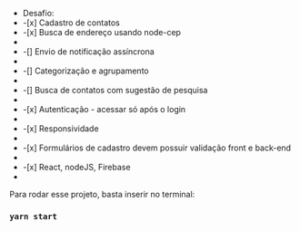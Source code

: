 <ul>
<li>Desafio: </li>
<li>-[x] Cadastro de contatos </li>
<li>-[x] Busca de endereço usando node-cep<li>
<li>-[] Envio de notificação assíncrona<li>
<li>-[] Categorização e agrupamento<li>
<li>-[] Busca de contatos com sugestão de pesquisa<li>
<li>-[x] Autenticação - acessar só após o login<li>
<li>-[x] Responsividade<li>
<li>-[x] Formulários de cadastro devem possuir validação front e back-end<li>
<li>-[x] React, nodeJS, Firebase<li>
</ul>

Para rodar esse projeto, basta inserir no terminal:
### `yarn start`
